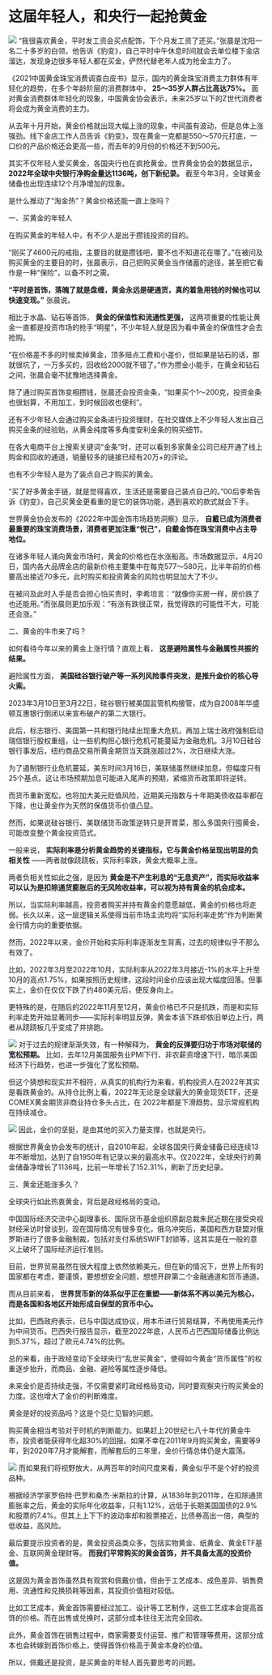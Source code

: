 # 这届年轻人，和央行一起抢黄金

![](https://inews.gtimg.com/om_bt/Om9j9mcQuSiLOAPMfAMTI7iv5QM62RW9K1do_w27H8ktEAA/1000)
“我很喜欢黄金，平时发工资会买点配饰，下个月发工资了还买。”张晨是沈阳一名二十多岁的白领，他告诉《豹变》，自己平时中午休息时间就会去单位楼下金店溜达，发现身边很多年轻人都在买金，俨然代替老年人成为抢金主力了。

《2021中国黄金珠宝消费调查白皮书》显示，国内的黄金珠宝消费主力群体有年轻化的趋势，在多个年龄阶层的消费群体中， **25～35岁人群占比高达75%。**
面对黄金消费群体年轻化的现象，中国黄金协会表示，未来25岁以下的Z世代消费者将会成为黄金消费的主力。

从去年十月开始，黄金价格就出现大幅上涨的现象，中间虽有波动，但是总体上涨强劲。线下金店工作人员告诉《豹变》，现在黄金一克都是550～570元打底，一口价的产品价格还会更高一些，而去年的9月份的价格还不到500元。

其实不仅年轻人爱买黄金，各国央行也在疯抢黄金。世界黄金协会的数据显示， **2022年全球中央银行净购金量达1136吨，创下新纪录。**
截至今年3月，全球黄金储备也出现连续12个月净增加的现象。

是什么推动了“淘金热”？黄金价格还能一直上涨吗？

一、买黄金的年轻人

在购买黄金的年轻人中，有不少人是出于攒钱投资的目的。

“刚买了4600元的戒指，主要目的就是攒钱吧，要不也不知道花在哪了。”在被问及购买黄金的主要目的时，张晨表示，自己把购买黄金当作储蓄的途径，甚至把它看作是一种“保险”，以备不时之需。

**“平时是首饰，落魄了就是盘缠，黄金永远是硬通货，真的着急用钱的时候也可以快速变现。”** 张晨说。

相比于水晶、钻石等首饰， **黄金的保值性和流通性更强，**
这两项重要的性能让黄金一直都是投资市场的抢手“明星”，不少年轻人就是因为看中黄金的保值性才会去抢购。

“在价格差不多的时候卖掉黄金，顶多赔点工费和小差价，但如果是钻石的话，那就很坑了，一万多买的，回收给2000就不错了。”作为攒金小能手，在黄金和钻石之间，张晨会毫不犹豫地选择黄金。

除了通过购买首饰变相攒钱，张晨还会投资金条，“如果买个1～200克，投资金条也很划算，不用加工，到时候回收也便利”。

还有不少年轻人会通过购买金条进行投资理财，在社交媒体上不少年轻人发出自己购买金条的经验贴，从黄金纯度等多角度安利金条的购买细节。

在各大电商平台上搜索关键词“金条”时，还可以看到多家黄金公司已经开通了线上购金和回收的通道，销量较多的链接已经有20万+的评论。

也有不少年轻人是为了装点自己才购买的黄金。

“买了好多黄金手链，就是觉得喜欢，生活还是需要自己装点自己的。”00后李希告诉《豹变》，自己买黄金更看重的是它的装饰功能，遇到喜欢的款式就会下手。

世界黄金协会发布的《2022年中国金饰市场趋势洞察》显示，
**自戴已成为消费者最重要的珠宝消费场景，消费者更加注重“悦己”，自戴金饰在珠宝消费中占主导地位。**

在诸多年轻人涌向黄金市场时，黄金的价格也在水涨船高。市场数据显示，4月20日，国内各大品牌金店的最新价格主要集中在每克577～580元，比半年前的价格要高出接近70多元，此时购买和投资黄金的风险也明显加大了不少。

在被问及此时入手是否会担心怕买贵时，李希坦言：“就像你买房一样，房价跌了也还能用。”而张晨则更加乐观：“有涨有跌很正常，我觉得跌的可能性不大，可能还会涨。”

二、黄金的牛市来了吗？

如何看待今年以来的黄金上涨行情？直观上看， **这是避险属性与金融属性共振的结果。**

避险属性方面， **美国硅谷银行破产等一系列风险事件突发，是推升金价的核心导火索。**

2023年3月10日至3月22日，硅谷银行被美国监管机构接管，成为自2008年华盛顿互惠银行倒闭以来宣布破产的第二大银行。

此后，标志银行、美国第一共和银行陆续出现重大危机，再加上瑞士政府强制启动瑞信银行股权重组，让一些机构担心银行危机可能蔓延为金融危机。3月10日硅谷银行事发后，纽约商品交易所黄金期货当天跳涨超过2%，次日继续大涨。

为了遏制银行业危机蔓延，美东时间3月16日，美联储虽然继续加息，但幅度只有25个基点。这让市场预期加息可能进入尾声的预期，紧缩货币政策即将逆转。

而货币重新宽松，也将加大美元贬值风险，近期美元指数与十年期美债收益率都在下降，也让黄金作为天然的保值货币价值凸显。

然而，如果说硅谷银行、美联储货币政策逆转只是开胃菜，那么多国央行囤黄金，可能改变整个黄金投资范式。

一般来说， **实际利率是分析黄金趋势的关键指标，它与黄金价格呈现出明显的负相关性** ——两者就像跷跷板，实际利率跌，黄金大概率上涨。

两者负相关性如此之强，是因为 **黄金是不产生利息的“无息资产”，而实际收益率可以认为是扣除通货膨胀后的无风险收益率，可以视为持有黄金的机会成本。**

所以，当实际利率越高，投资者购买并持有黄金的意愿越低，黄金的价格也将走弱。长久以来，这一层逻辑关系使得当前市场主流均将“实际利率走势”作为判断黄金行情方向的重要依据。

然而，2022年以来，金价开始和实际利率逐渐发生背离，过去的规律似乎不那么有效了。

比如，2022年3月至2022年10月，实际利率从2022年3月接近-1%的水平上升至10月的高点1.75%，如果按照历史规律，这段时间金价应该出现大幅度回落。但事实上，金价在仅仅下跌了约480美元后，便反身向上。

更特殊的是，在随后的2022年11月至12月，黄金价格已不只是抗跌，而是和实际利率走势开始显著同步——实际利率明显反弹，黄金本该下跌却依旧单边上行，两者从跷跷板几乎变成了并排跑。

![](https://inews.gtimg.com/om_bt/OKtRKiJxQv1qLUHiqAW_3uzO3kBALDYRnOyfSCxUXUEvsAA/1000)
对于过去的规律渐渐失效，有一种解释为， **黄金的反弹要归功于市场对联储的宽松预期。**
比如，去年12月美国服务业PMI下行、非农薪资增速下行，暗示美国经济下行趋势，也进一步强化了宽松预期。

但这个猜想和现实并不相符，从真实的机构行为来看，机构投资人在2022年其实是看跌黄金的。从持仓比例上看，2022年无论是全球最大的黄金现货ETF，还是COMEX黄金期货非商业持仓多头占比，在
2022年都是下滑趋势。显示常规机构在持续减仓。

![](https://inews.gtimg.com/om_bt/OgNDlMBwIyPj21P7eQVBgfNH7oBX90017VoLj1OGertOoAA/1000)
因此，金价的坚挺，是由其他的买入力量支撑，也就是央行。

根据世界黄金协会发布的统计，自2010年起，全球各国央行黄金储备已经连续13年不断增加，达到了自1950年有记录以来的最高水平。仅2022年，全球央行的黄金储备净增长了1136吨，比前一年增长了152.31%，刷新了历史纪录。

三、黄金还能涨多久？

全球央行如此热衷黄金，背后是政经格局的变动。

中国国际经济交流中心副理事长、国际货币基金组织原副总裁朱民近期在接受央视财经采访时曾谈到，现在国际情况有很多变化，俄乌冲突后，美国和西方联盟对俄罗斯进行了很多金融制裁，包括对支付系统SWIFT封锁等，这其实是在一般的意义上破坏了国际经济运行准则。

目前，世界贸易虽然在很大程度上依然依赖美元，但在新的情况下，世界上所有的国家都在考虑，要谨慎，要想想安全问题，想想开辟第二个金融通道和货币通道。

而从目前来看， **世界货币新的体系似乎正在重塑——新体系不再以美元为核心，而是各国和各地区开始形成自保型的货币中心。**

比如，巴西政府表示，已与中国达成协议，用本币进行贸易结算，不再使用美元作为中间货币。巴西央行报告显示，截至2022年底，人民币占巴西国际储备比例达到5.37%，超过了欧元4.74%的比例。

总的来看，由于政经变动下全球央行“乱世买黄金”，使得如今黄金“货币属性”的权重逐步抬升，而商品、金融、避险等属性逐步降低。

未来金价是否持续走强，不仅需要紧盯政经格局变动，同时要观察央行购买黄金的力度。这也增大了金价的判断难度。

黄金是好的投资品吗？这是个见仁见智的问题。

购买黄金相当考验对于时机的判断能力。如果赶上20世纪七八十年代的黄金牛市，投资者能获得年化超30%的回报。如果不幸在2011年9月购买黄金，需要等9年，到2020年7月才能解套，而解套后的三年里，金价行情总体仍是大震荡。

![](https://inews.gtimg.com/om_bt/OIrCI6P40QWQxEFO57J8pyjxyKvljkPqY7YM8ebpVWQ_UAA/1000)
而如果我们将视野放大，从两百年的时间尺度来看，黄金似乎不是个好的投资品种。

根据经济学家罗伯特·巴罗和桑杰·米斯拉的计算，从1836年到2011年，在扣除通货膨胀率之后，黄金的实际年化收益率，只有1.12%，远低于长期美国国债的2.9%和股票的7.4%。但其上上下下的波动率却和股票接近，比债券高出一倍，典型的低收益，高风险。

最后要提示投资者的是，黄金投资品类众多，包括实物黄金、纸黄金、黄金ETF基金、互联网黄金理财等。 **而我们平常购买的黄金首饰，并不具备太高的投资价值。**

这是因为黄金首饰虽然具有观赏和佩戴价值，但由于工艺成本、成色差异、销售费用、流通性和兑换损耗等因素，其投资价值相对较低。

比如工艺成本，黄金首饰需要经过加工、设计等工艺制作，这些工艺成本会提高首饰的价格。而在出售或兑换时，这部分成本往往无法完全回收。

此外，黄金首饰在销售过程中，商家需要支付运营、推广和管理等费用，这部分成本也会转嫁到首饰价格上，使得首饰价格高于黄金本身的价值。

所以，佩戴还是投资，是买黄金的年轻人首先要思考的问题。

